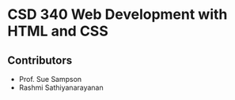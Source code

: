 <html>
<body>
 <h1> CSD 340 Web Development with HTML and CSS </h1>
 <h2>Contributors </h2>
 <ul>
 <li>Prof. Sue Sampson</li>
 <li>Rashmi Sathiyanarayanan</li>
 </ul>	
</body>
</html>
